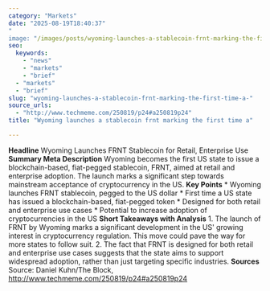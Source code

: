 ```yaml
---
category: "Markets"
date: "2025-08-19T18:40:37"
"
image: "/images/posts/wyoming-launches-a-stablecoin-frnt-marking-the-first-time-a.jpg"
seo:
  keywords:
    - "news"
    - "markets"
    - "brief"
  - "markets"
  - "brief"
slug: "wyoming-launches-a-stablecoin-frnt-marking-the-first-time-a-"
source_urls:
  - "http://www.techmeme.com/250819/p24#a250819p24"
title: "Wyoming launches a stablecoin frnt marking the first time a"

---
```


**Headline** Wyoming Launches FRNT Stablecoin for Retail, Enterprise Use  **Summary Meta Description** Wyoming becomes the first US state to issue a blockchain-based, fiat-pegged stablecoin, FRNT, aimed at retail and enterprise adoption. The launch marks a significant step towards mainstream acceptance of cryptocurrency in the US.  **Key Points**  * Wyoming launches FRNT stablecoin, pegged to the US dollar * First time a US state has issued a blockchain-based, fiat-pegged token * Designed for both retail and enterprise use cases * Potential to increase adoption of cryptocurrencies in the US  **Short Takeaways with Analysis**  1. The launch of FRNT by Wyoming marks a significant development in the US' growing interest in cryptocurrency regulation. This move could pave the way for more states to follow suit. 2. The fact that FRNT is designed for both retail and enterprise use cases suggests that the state aims to support widespread adoption, rather than just targeting specific industries.  **Sources** Source: Daniel Kuhn/The Block, http://www.techmeme.com/250819/p24#a250819p24